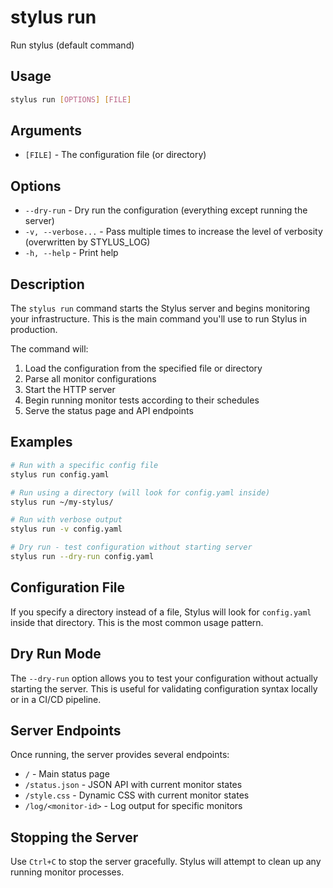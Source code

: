 # stylus run

Run stylus (default command)

## Usage

```bash
stylus run [OPTIONS] [FILE]
```

## Arguments

- `[FILE]` - The configuration file (or directory)

## Options

- `--dry-run` - Dry run the configuration (everything except running the server)
- `-v, --verbose...` - Pass multiple times to increase the level of verbosity (overwritten by STYLUS_LOG)
- `-h, --help` - Print help

## Description

The `stylus run` command starts the Stylus server and begins monitoring your infrastructure. This is the main command you'll use to run Stylus in production.

The command will:
1. Load the configuration from the specified file or directory
2. Parse all monitor configurations
3. Start the HTTP server
4. Begin running monitor tests according to their schedules
5. Serve the status page and API endpoints

## Examples

```bash
# Run with a specific config file
stylus run config.yaml

# Run using a directory (will look for config.yaml inside)
stylus run ~/my-stylus/

# Run with verbose output
stylus run -v config.yaml

# Dry run - test configuration without starting server
stylus run --dry-run config.yaml
```

## Configuration File

If you specify a directory instead of a file, Stylus will look for `config.yaml` inside that directory. This is the most common usage pattern.

## Dry Run Mode

The `--dry-run` option allows you to test your configuration without actually starting the server. This is useful for validating configuration syntax locally or in a CI/CD pipeline.

## Server Endpoints

Once running, the server provides several endpoints:

- `/` - Main status page
- `/status.json` - JSON API with current monitor states
- `/style.css` - Dynamic CSS with current monitor states
- `/log/<monitor-id>` - Log output for specific monitors

## Stopping the Server

Use `Ctrl+C` to stop the server gracefully. Stylus will attempt to clean up any running monitor processes. 